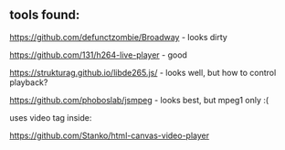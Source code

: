 tools found:
---
https://github.com/defunctzombie/Broadway - looks dirty

https://github.com/131/h264-live-player - good

https://strukturag.github.io/libde265.js/ - looks well, but how to control playback?

https://github.com/phoboslab/jsmpeg - looks best, but mpeg1 only :(

uses video tag inside: 

https://github.com/Stanko/html-canvas-video-player

